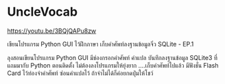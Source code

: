# UncleVocab

https://youtu.be/3BQjQAPu8zw

เขียนโปรแกรม Python GUI ไว้ฝึกภาษา
เก็บคำศัพท์ลงฐานข้อมูลจิ๋ว SQLite - EP.1

ลุงสอนเขียนโปรแกรม Python GUI มีช่องกรอกคำศัพท์ คำแปล บันทึกลงฐานข้อมูล SQLite3 ที่แถมมากับ Python ตอนติดตั้ง ไม่ต้องลงโปรแกรมให้ยุ่งยาก ....เก็บคำศัพท์ไปแล้ว มีฟังชั่น Flash Card ไว้ท่องจำคำศัพท์ ซ่อนคำแปลไว้ ถ้าจำไม่ได้ก็ค่อยกดปุ่มให้โชว์
